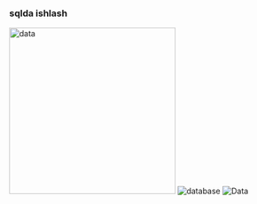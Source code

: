 ### sqlda ishlash

<img src = "https://www.insightsintoimpact.com/wp-content/uploads/2018/01/database-graphic-hi-res.jpg" widht = "300" height = "300" alt = "data"> 
<img src = "https://www.aimbetter.com/wp-content/uploads/2020/01/shutterstock_746652745.jpg" alt = "database">
<img src = "https://www.simplilearn.com/ice9/free_resources_article_thumb/database_management.jpg" alt = "Data">

